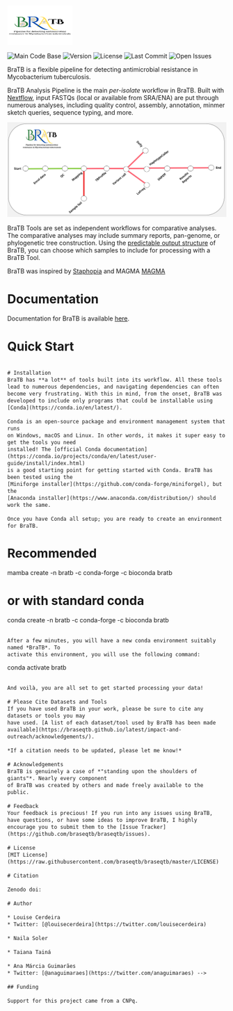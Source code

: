 <img src='data/braseqtb-logo.png' width="150" height="90">    

![Main Code Base](https://img.shields.io/github/languages/top/LaPAM-USP/braseqtb)
![Version](https://img.shields.io/badge/version-1.0-red)
![License](https://img.shields.io/badge/license-GPLv3-blue)
![Last Commit](https://img.shields.io/github/last-commit/LaPAM-USP/braseqtb)
![Open Issues](https://img.shields.io/github/issues-raw/LaPAM-USP/braseqtb)

BraTB is a flexible pipeline for detecting antimicrobial resistance in Mycobacterium tuberculosis.

BraTB Analysis Pipeline is the main *per-isolate* workflow in BraTB. Built with
[Nextflow](https://www.nextflow.io/), input FASTQs (local or available from SRA/ENA)
are put through numerous analyses, including quality control, assembly, annotation,
minmer sketch queries, sequence typing, and more.

![bratb Overview](data/braseqtb-workflow.jpg)

BraTB Tools are set as independent workflows for comparative analyses. The comparative analyses
may include summary reports, pan-genome, or phylogenetic tree construction. Using the
[predictable output structure](https://braseqtb.github.io/latest/full-guide/) of BraTB, you can
choose which samples to include for processing with a BraTB Tool.

BraTB was inspired by [Staphopia](https://staphopia.github.io/) and MAGMA [MAGMA](https://github.com/TORCH-Consortium/MAGMA?tab=readme-ov-file#Prerequisites) 

# Documentation
Documentation for BraTB is available [here](https://github.com/LaPAM-USP/BraSeqTB/wiki).

# Quick Start
```

# Installation
BraTB has **a lot** of tools built into its workflow. All these tools
lead to numerous dependencies, and navigating dependencies can often become very frustrating. With this in mind, from the onset, BraTB was developed to include only programs that could be installable using [Conda](https://conda.io/en/latest/).

Conda is an open-source package and environment management system that runs
on Windows, macOS and Linux. In other words, it makes it super easy to get the tools you need
installed! The [official Conda documentation](https://conda.io/projects/conda/en/latest/user-guide/install/index.html)
is a good starting point for getting started with Conda. BraTB has been tested using the
[Miniforge installer](https://github.com/conda-forge/miniforgel), but the
[Anaconda installer](https://www.anaconda.com/distribution/) should work the same.

Once you have Conda all setup; you are ready to create an environment for BraTB.

```
# Recommended
mamba create -n bratb -c conda-forge -c bioconda bratb

# or with standard conda
conda create -n bratb -c conda-forge -c bioconda bratb
```

After a few minutes, you will have a new conda environment suitably named *BraTB*. To
activate this environment, you will use the following command:

```
conda activate bratb
```

And voilà, you are all set to get started processing your data!

# Please Cite Datasets and Tools
If you have used BraTB in your work, please be sure to cite any datasets or tools you may
have used. [A list of each dataset/tool used by BraTB has been made available](https://braseqtb.github.io/latest/impact-and-outreach/acknowledgements/). 

*If a citation needs to be updated, please let me know!*

# Acknowledgements
BraTB is genuinely a case of *"standing upon the shoulders of giants"*. Nearly every component
of BraTB was created by others and made freely available to the public.

# Feedback
Your feedback is precious! If you run into any issues using BraTB, have questions, or have some ideas to improve BraTB, I highly encourage you to submit them to the [Issue Tracker](https://github.com/braseqtb/braseqtb/issues).

# License
[MIT License](https://raw.githubusercontent.com/braseqtb/braseqtb/master/LICENSE)

# Citation

Zenodo doi: 

# Author

* Louise Cerdeira
* Twitter: [@louisecerdeira](https://twitter.com/louisecerdeira)

* Naila Soler

* Taiana Tainá

* Ana Márcia Guimarães
* Twitter: [@anaguimaraes](https://twitter.com/anaguimaraes) -->

## Funding

Support for this project came from a CNPq.
